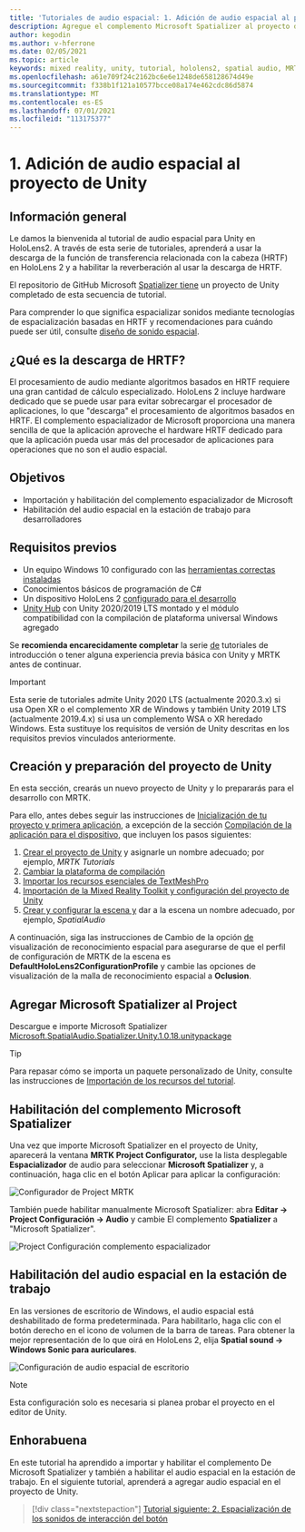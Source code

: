 ```yaml
---
title: 'Tutoriales de audio espacial: 1. Adición de audio espacial al proyecto'
description: Agregue el complemento Microsoft Spatializer al proyecto de Unity para acceder a HoloLens 2 descarga de hardware HRTF.
author: kegodin
ms.author: v-hferrone
ms.date: 02/05/2021
ms.topic: article
keywords: mixed reality, unity, tutorial, hololens2, spatial audio, MRTK, mixed reality toolkit, UWP, Windows 10, HRTF, head-related transfer function, reverb, Microsoft Spatializer
ms.openlocfilehash: a61e709f24c2162bc6e6e1248de658128674d49e
ms.sourcegitcommit: f338b1f121a10577bcce08a174e462cdc86d5874
ms.translationtype: MT
ms.contentlocale: es-ES
ms.lasthandoff: 07/01/2021
ms.locfileid: "113175377"
---
```

# <a name="1-adding-spatial-audio-to-your-unity-project"></a>1. Adición de audio espacial al proyecto de Unity

## <a name="overview"></a>Información general

Le damos la bienvenida al tutorial de audio espacial para Unity en HoloLens2. A través de esta serie de tutoriales, aprenderá a usar la descarga de la función de transferencia relacionada con la cabeza (HRTF) en HoloLens 2 y a habilitar la reverberación al usar la descarga de HRTF.

El repositorio de GitHub Microsoft [Spatializer tiene](https://github.com/microsoft/spatialaudio-unity) un proyecto de Unity completado de esta secuencia de tutorial.

Para comprender lo que significa espacializar sonidos mediante tecnologías de espacialización basadas en HRTF y recomendaciones para cuándo puede ser útil, consulte [diseño de sonido espacial](/windows/mixed-reality/spatial-sound-design).

## <a name="what-is-hrtf-offload"></a>¿Qué es la descarga de HRTF?

El procesamiento de audio mediante algoritmos basados en HRTF requiere una gran cantidad de cálculo especializado. HoloLens 2 incluye hardware dedicado que se puede usar para evitar sobrecargar el procesador de aplicaciones, lo que "descarga" el procesamiento de algoritmos basados en HRTF.  El complemento espacializador de Microsoft proporciona una manera sencilla de que la aplicación aproveche el hardware HRTF dedicado para que la aplicación pueda usar más del procesador de aplicaciones para operaciones que no son el audio espacial.

## <a name="objectives"></a>Objetivos

* Importación y habilitación del complemento espacializador de Microsoft
* Habilitación del audio espacial en la estación de trabajo para desarrolladores

## <a name="prerequisites"></a>Requisitos previos

* Un equipo Windows 10 configurado con las [herramientas correctas instaladas](../../install-the-tools.md)
* Conocimientos básicos de programación de C#
* Un dispositivo HoloLens 2 [configurado para el desarrollo](../../platform-capabilities-and-apis/using-visual-studio.md#enabling-developer-mode)
* <a href="https://docs.unity3d.com/Manual/GettingStartedInstallingHub.html" target="_blank">Unity Hub</a> con Unity 2020/2019 LTS montado y el módulo compatibilidad con la compilación de plataforma universal Windows agregado

Se **recomienda encarecidamente completar** la serie [de](mr-learning-base-01.md) tutoriales de introducción o tener alguna experiencia previa básica con Unity y MRTK antes de continuar.

> [!Important]
> Esta serie de tutoriales admite Unity 2020 LTS (actualmente 2020.3.x) si usa Open XR o el complemento XR de Windows y también Unity 2019 LTS (actualmente 2019.4.x) si usa un complemento WSA o XR heredado Windows. Esta sustituye los requisitos de versión de Unity descritas en los requisitos previos vinculados anteriormente.

## <a name="creating-and-preparing-the-unity-project"></a>Creación y preparación del proyecto de Unity

En esta sección, crearás un nuevo proyecto de Unity y lo prepararás para el desarrollo con MRTK.

Para ello, antes debes seguir las instrucciones de [Inicialización de tu proyecto y primera aplicación](mr-learning-base-02.md), a excepción de la sección [Compilación de la aplicación para el dispositivo](mr-learning-base-02.md#building-your-application-to-your-hololens-2), que incluyen los pasos siguientes:

1. [Crear el proyecto de Unity](mr-learning-base-02.md#creating-the-unity-project) y asignarle un nombre adecuado; por ejemplo, *MRTK Tutorials*
2. [Cambiar la plataforma de compilación](mr-learning-base-02.md#configuring-the-unity-project)
3. [Importar los recursos esenciales de TextMeshPro](mr-learning-base-04.md#importing-the-textmeshpro-essential-resources)
4. [Importación de la Mixed Reality Toolkit y configuración del proyecto de Unity](mr-learning-base-02.md#importing-the-mixed-reality-toolkit-and-configuring-the-unity-project)
5. [Crear y configurar la escena y](mr-learning-base-02.md#creating-the-scene-and-configuring-mrtk) dar a la escena un nombre adecuado, por ejemplo, *SpatialAudio*

A continuación, siga las instrucciones de Cambio de la opción [de](mr-learning-base-03.md#changing-the-spatial-awareness-display-option) visualización de reconocimiento espacial para asegurarse de que el perfil de configuración de MRTK de la escena es **DefaultHoloLens2ConfigurationProfile** y cambie las opciones de visualización de la malla de reconocimiento espacial a **Oclusion**.

## <a name="adding-microsoft-spatializer-to-the-project"></a>Agregar Microsoft Spatializer al Project

Descargue e importe Microsoft Spatializer  <a href="https://github.com/microsoft/spatialaudio-unity/releases/download/v1.0.18/Microsoft.SpatialAudio.Spatializer.Unity.1.0.18.unitypackage" target="_blank">Microsoft.SpatialAudio.Spatializer.Unity.1.0.18.unitypackage </a>

>[!TIP]
> Para repasar cómo se importa un paquete personalizado de Unity, consulte las instrucciones de [Importación de los recursos del tutorial](mr-learning-base-04.md#importing-the-tutorial-assets).

## <a name="enable-the-microsoft-spatializer-plugin"></a>Habilitación del complemento Microsoft Spatializer

Una vez que importe Microsoft Spatializer en el proyecto de Unity, aparecerá la ventana **MRTK Project Configurator,** use la lista desplegable **Espacializador** de audio para seleccionar **Microsoft Spatializer** y, a continuación, haga clic en el botón Aplicar para aplicar la configuración:

![Configurador de Project MRTK](images/spatial-audio/spatial-audio-01-section3-step1-1.PNG)

También puede habilitar manualmente Microsoft Spatializer: abra **Editar -> Project Configuración -> Audio** y cambie El complemento **Spatializer** a "Microsoft Spatializer".

![Project Configuración complemento espacializador](images/spatial-audio/spatial-audio-01-section3-step1-2.PNG)

## <a name="enable-spatial-audio-on-your-workstation"></a>Habilitación del audio espacial en la estación de trabajo

En las versiones de escritorio de Windows, el audio espacial está deshabilitado de forma predeterminada. Para habilitarlo, haga clic con el botón derecho en el icono de volumen de la barra de tareas. Para obtener la mejor representación de lo que oirá en HoloLens 2, elija **Spatial sound -> Windows Sonic para auriculares**.

![Configuración de audio espacial de escritorio](images/spatial-audio/spatial-audio-01-section4-step1-1.PNG)

> [!NOTE]
> Esta configuración solo es necesaria si planea probar el proyecto en el editor de Unity.

## <a name="congratulations"></a>Enhorabuena

En este tutorial ha aprendido a importar y habilitar el complemento De Microsoft Spatializer y también a habilitar el audio espacial en la estación de trabajo.
En el siguiente tutorial, aprenderá a agregar audio espacial en el proyecto de Unity.

> [!div class="nextstepaction"]
> [Tutorial siguiente: 2. Espacialización de los sonidos de interacción del botón](unity-spatial-audio-ch2.md)
